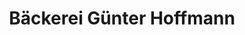 ---
title: "Bäckerei Günter Hoffmann"
url: /muehlheim-am-main/baeckerei-guenter-hoffmann/
shop: Bäckerei
---